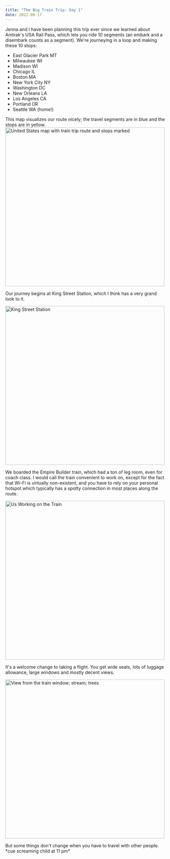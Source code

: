 ```yaml
---
title: "The Big Train Trip: Day 1"
date: 2022-06-17
---
```

Jenna and I have been planning this trip ever since we learned about Amtrak's USA Rail Pass, which lets you ride 10 segments (an embark and a disembark counts as a segment). We're journeying in a loop and making these 10 stops:
- East Glacier Park MT
- Milwaukee WI
- Madison WI
- Chicago IL
- Boston MA
- New York City NY
- Washington DC
- New Orleans LA
- Los Angeles CA
- Portland OR
- Seattle WA (home!)

This map visualizes our route nicely; the travel segments are in blue and the stops are in yellow.
<img src="/github-pages-with-jekyll/docs/assets/images/amtrak_routes.png" alt="United States map with train trip route and stops marked" width="500"/>

Our journey begins at King Street Station, which I think has a very grand look to it.

<img src="/github-pages-with-jekyll/docs/assets/images/king_street.jpeg" alt="King Street Station" width="500"/>

We boarded the Empire Builder train, which had a ton of leg room, even for coach class. I would call the train convenient to work on, except for the fact that Wi-Fi is virtually non-existent, and you have to rely on your personal hotspot which typically has a spotty connection in most places along the route.

<img src="/github-pages-with-jekyll/docs/assets/images/train_interior.jpg" alt="Us Working on the Train" width="500"/>

It's a welcome change to taking a flight. You get wide seats, lots of luggage allowance, large windows and mostly decent views.

<img src="/github-pages-with-jekyll/docs/assets/images/amtrak_day1_view.gif" alt="View from the train window; stream; trees" width="500"/>

But some things don't change when you have to travel with other people. \*cue screaming child at 11 pm\*